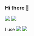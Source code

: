 
### Hi there 👋
<img src="https://github-readme-stats.vercel.app/api?username=luuxis&theme=dark&show_icons=true">
<img src="https://github-readme-stats.vercel.app/api/top-langs/?username=luuxis&theme=radical&layout=compact">


I use
<a href="https://nodejs.org/" target="_blank" rel="nofollow noreferrer noopener"><img src="https://img.shields.io/badge/node.js%20-%2343853D.svg?&style=for-the-badge&logo=node.js&logoColor=white"/></a>
<a href="https://developer.mozilla.org/pl/docs/Web/JavaScript" target="_blank" rel="nofollow noreferrer noopener"><img src="https://img.shields.io/badge/javascript%20-%23323330.svg?&style=for-the-badge&logo=javascript&logoColor=%23F7DF1E"/></a>
 
